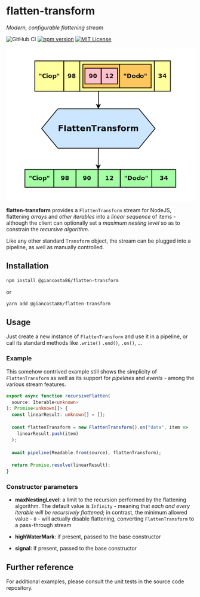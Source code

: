 # flatten-transform

_Modern, configurable flattening stream_

![GitHub CI](https://github.com/giancosta86/flatten-transform/actions/workflows/publish-to-npm.yml/badge.svg)
[![npm version](https://badge.fury.io/js/@giancosta86%2Fflatten-transform.svg)](https://badge.fury.io/js/@giancosta86%2Fflatten-transform)
[![MIT License](https://img.shields.io/badge/license-MIT-blue.svg?style=flat)](/LICENSE)

![Overview](docs/diagrams//overview.png)

**flatten-transform** provides a `FlattenTransform` stream for NodeJS, flattening _arrays_ and _other iterables_ into a _linear sequence_ of items - although the client can optionally set a _maximum nesting level_ so as to constrain the _recursive algorithm_.

Like any other standard `Transform` object, the stream can be plugged into a pipeline, as well as manually controlled.

## Installation

```bash
npm install @giancosta86/flatten-transform
```

or

```bash
yarn add @giancosta86/flatten-transform
```

## Usage

Just create a new instance of `FlattenTransform` and use it in a pipeline, or call its standard methods like `.write()` `.end()`, `.on()`, ...

### Example

This somehow contrived example still shows the simplicity of `FlattenTransform` as well as its support for _pipelines_ and _events_ - among the various stream features.

```typescript
export async function recursiveFlatten(
  source: Iterable<unknown>
): Promise<unknown[]> {
  const linearResult: unknown[] = [];

  const flattenTransform = new FlattenTransform().on("data", item =>
    linearResult.push(item)
  );

  await pipeline(Readable.from(source), flattenTransform);

  return Promise.resolve(linearResult);
}
```

### Constructor parameters

- **maxNestingLevel**: a limit to the recursion performed by the flattening algorithm. The default value is `Infinity` - meaning that _each and every iterable will be recursively flattened_; in contrast, the minimum allowed value - `0` - will actually disable flattening, converting `FlattenTransform` to a pass-through stream

- **highWaterMark**: if present, passed to the base constructor

- **signal**: if present, passed to the base constructor

## Further reference

For additional examples, please consult the unit tests in the source code repository.
